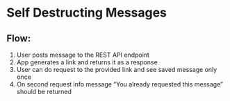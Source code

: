 # Self Destructing Messages

## Flow:
1. User posts message to the REST API endpoint
2. App generates a link and returns it as a response
3. User can do request to the provided link and see saved message only once
4. On second request info message “You already requested this message” should be
returned